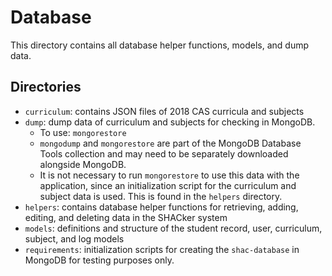 # Database
This directory contains all database helper functions, models, and dump data. 
## Directories
- `curriculum`: contains JSON files of 2018 CAS curricula and subjects
- `dump`: dump data of curriculum and subjects for checking in MongoDB.   
	- To use: `mongorestore`
	- `mongodump` and `mongorestore` are part of the MongoDB Database Tools collection and may need to be separately downloaded alongside MongoDB.
	- It is not necessary to run `mongorestore` to use this data with the application, since an initialization script for the curriculum and subject data is used. This is found in the `helpers` directory.
- `helpers`: contains database helper functions for retrieving, adding, editing, and deleting data in the SHACker system
- `models`: definitions and structure of the student record, user, curriculum, subject, and log models
- `requirements`: initialization scripts for creating the `shac-database` in MongoDB for testing purposes only.
